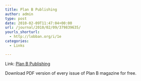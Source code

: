 ```yaml
---
title: Plan B Publishing
author: admin
type: post
date: 2010-02-09T11:47:04+00:00
url: /journal/2010/02/09/379839635/
yourls_shorturl:
  - http://lobban.org/i/1e
categories:
  - Links

---
```

Link: [Plan B Publishing][1]

Download PDF version of every issue of Plan B magazine for free.

 [1]: http://www.planbmag.com/